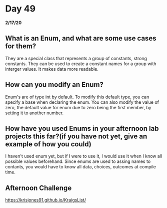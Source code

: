 # Day 49
__2/17/20__

## What is an Enum, and what are some use cases for them?
They are a special class that represents a group of constants, strong constants. They can be used to create a constant names for a group with interger values. It makes data more readable.
## How can you modify an Enum?
Enum's are of type int by default. To modify this default type, you can specify a base when declaring the enum. You can also modify the value of zero, the default value for enum due to zero being the first member, by setting it to another number.
## How have you used Enums in your afternoon lab projects this far?(if you have not yet, give an example of how you could)
I haven't used enum yet, but if I were to use it, I would use it when I know all possible values beforehand. Since enums are used to assing names to contants, you would have to know all data, choices, outcomes at compile time. 

## Afternoon Challenge
https://krisjones91.github.io/KraigsList/